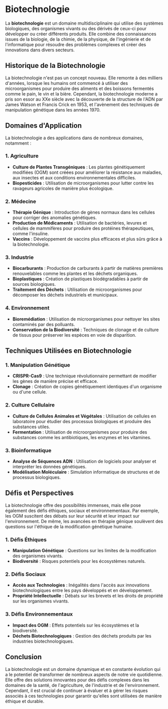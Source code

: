 # Biotechnologie

La **biotechnologie** est un domaine multidisciplinaire qui utilise des systèmes biologiques, des organismes vivants ou des dérivés de ceux-ci pour développer ou créer différents produits. Elle combine des connaissances issues de la biologie, de la chimie, de la physique, de l'ingénierie et de l'informatique pour résoudre des problèmes complexes et créer des innovations dans divers secteurs.

## Historique de la Biotechnologie

La biotechnologie n'est pas un concept nouveau. Elle remonte à des milliers d'années, lorsque les humains ont commencé à utiliser des microorganismes pour produire des aliments et des boissons fermentés comme le pain, le vin et la bière. Cependant, la biotechnologie moderne a pris son essor au XXe siècle avec la découverte de la structure de l'ADN par James Watson et Francis Crick en 1953, et l'avènement des techniques de manipulation génétique dans les années 1970.

## Domaines d'Application

La biotechnologie a des applications dans de nombreux domaines, notamment :

### 1. **Agriculture**

- **Culture de Plantes Transgéniques** : Les plantes génétiquement modifiées (OGM) sont créées pour améliorer la résistance aux maladies, aux insectes et aux conditions environnementales difficiles.
- **Biopesticides** : Utilisation de microorganismes pour lutter contre les ravageurs agricoles de manière plus écologique.

### 2. **Médecine**

- **Thérapie Génique** : Introduction de gènes normaux dans les cellules pour corriger des anomalies génétiques.
- **Production de Médicaments** : Utilisation de bactéries, levures et cellules de mammifères pour produire des protéines thérapeutiques, comme l'insuline.
- **Vaccins** : Développement de vaccins plus efficaces et plus sûrs grâce à la biotechnologie.

### 3. **Industrie**

- **Biocarburants** : Production de carburants à partir de matières premières renouvelables comme les plantes et les déchets organiques.
- **Bioplastiques** : Création de plastiques biodégradables à partir de sources biologiques.
- **Traitement des Déchets** : Utilisation de microorganismes pour décomposer les déchets industriels et municipaux.

### 4. **Environnement**

- **Bioremédiation** : Utilisation de microorganismes pour nettoyer les sites contaminés par des polluants.
- **Conservation de la Biodiversité** : Techniques de clonage et de culture de tissus pour préserver les espèces en voie de disparition.

## Techniques Utilisées en Biotechnologie

### 1. **Manipulation Génétique**

- **CRISPR-Cas9** : Une technique révolutionnaire permettant de modifier les gènes de manière précise et efficace.
- **Clonage** : Création de copies génétiquement identiques d'un organisme ou d'une cellule.

### 2. **Culture Cellulaire**

- **Culture de Cellules Animales et Végétales** : Utilisation de cellules en laboratoire pour étudier des processus biologiques et produire des substances utiles.
- **Fermentation** : Utilisation de microorganismes pour produire des substances comme les antibiotiques, les enzymes et les vitamines.

### 3. **Bioinformatique**

- **Analyse de Séquences ADN** : Utilisation de logiciels pour analyser et interpréter les données génétiques.
- **Modélisation Moléculaire** : Simulation informatique de structures et de processus biologiques.

## Défis et Perspectives

La biotechnologie offre des possibilités immenses, mais elle pose également des défis éthiques, sociaux et environnementaux. Par exemple, les OGM suscitent des débats sur leur sécurité et leur impact sur l'environnement. De même, les avancées en thérapie génique soulèvent des questions sur l'éthique de la modification génétique humaine.

### 1. **Défis Éthiques**

- **Manipulation Génétique** : Questions sur les limites de la modification des organismes vivants.
- **Biodiversité** : Risques potentiels pour les écosystèmes naturels.

### 2. **Défis Sociaux**

- **Accès aux Technologies** : Inégalités dans l'accès aux innovations biotechnologiques entre les pays développés et en développement.
- **Propriété Intellectuelle** : Débats sur les brevets et les droits de propriété sur les organismes vivants.

### 3. **Défis Environnementaux**

- **Impact des OGM** : Effets potentiels sur les écosystèmes et la biodiversité.
- **Déchets Biotechnologiques** : Gestion des déchets produits par les industries biotechnologiques.

## Conclusion

La biotechnologie est un domaine dynamique et en constante évolution qui a le potentiel de transformer de nombreux aspects de notre vie quotidienne. Elle offre des solutions innovantes pour des défis complexes dans les domaines de la santé, de l'agriculture, de l'industrie et de l'environnement. Cependant, il est crucial de continuer à évaluer et à gérer les risques associés à ces technologies pour garantir qu'elles sont utilisées de manière éthique et durable.